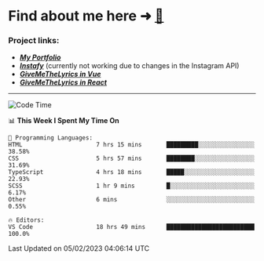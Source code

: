# Find about me here ➜ [🧑](https://pauabella.dev)

### Project links:
- ***[My Portfolio](https://pauabella.dev)***
- ***[Instafy](https://instafy.me)*** (currently not working due to changes in the Instagram API)
- ***[GiveMeTheLyrics in Vue](https://lyrics.pauabella.dev)***
- ***[GiveMeTheLyrics in React](https://pauabella.dev/GiveMeTheLyrics)***

---
<!--START_SECTION:waka-->
![Code Time](http://img.shields.io/badge/Code%20Time-1%2C854%20hrs%209%20mins-blue)

📊 **This Week I Spent My Time On** 

```text
💬 Programming Languages: 
HTML                     7 hrs 15 mins       █████████░░░░░░░░░░░░░░░░   38.58% 
CSS                      5 hrs 57 mins       ████████░░░░░░░░░░░░░░░░░   31.69% 
TypeScript               4 hrs 18 mins       █████░░░░░░░░░░░░░░░░░░░░   22.93% 
SCSS                     1 hr 9 mins         █░░░░░░░░░░░░░░░░░░░░░░░░   6.17% 
Other                    6 mins              ░░░░░░░░░░░░░░░░░░░░░░░░░   0.55%

🔥 Editors: 
VS Code                  18 hrs 49 mins      █████████████████████████   100.0%

```


 Last Updated on 05/02/2023 04:06:14 UTC
<!--END_SECTION:waka-->
